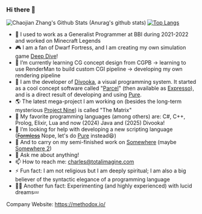 ### Hi there 👋

<!--
**chaojian-zhang/chaojian-zhang** is a ✨ _special_ ✨ repository because its `README.md` (this file) appears on your GitHub profile.
-->

<img align="left" alt="Chaojian Zhang's Github Stats (Anurag's github stats)" src="https://github-readme-stats-sigma-five.vercel.app/api?username=chaojian-zhang&count_private=true&theme=gruvbox&show_icons=true" />

[![Top Langs](https://github-readme-stats-sigma-five.vercel.app/api/top-langs/?username=chaojian-zhang&layout=compact&theme=gruvbox)](https://github.com/anuraghazra/github-readme-stats)

- 🔭 I used to work as a Generalist Programmer at BBI during 2021-2022 and worked on Minecraft Legends
- 🎮 I am a fan of Dwarf Fortress, and I am creating my own simulation game [Deep Dive](https://youtu.be/Rd8E-iSiLZ0)!
- 🌱 I’m currently learning CG concept design from CGPB -> learning to use RenderMan to build custom CGI pipeline -> developing my own rendering pipeline
- 🚀 I am the developer of [Divooka](https://methodox.itch.io/), a visual programming system. It started as a cool concept software called "[Parcel](https://github.com/MethodoxParcel/Parcel_V1)" (then available as [Expresso](https://charles-zhang.itch.io/expresso)), and is a direct result of developing and using [Pure](https://github.com/Pure-The-Language).
- 🌎 The latest mega-project I am working on (besides the long-term mysterious [Project Nine](https://nine.totalimagine.com/ArtOfAI)) is called "The Matrix"
- 🧡 My favorite programming languages (among others) are: C#, C++, Prolog, Elixir, Lua and now (2024) Java and (2025) Divooka!
- 🤔 I’m looking for help with developing a new scripting language (~~[Formless](https://chaojian-zhang.github.io/FormlessProgramming/)~~ Nope, let's do [Pure](https://github.com/Pure-The-Language) instead😆)
- 👯 And to carry on my semi-finished work on [Somewhere](https://github.com/Charles-Zhang-Somewhere/Somewhere) (maybe [Somewhere 2](https://github.com/Charles-Zhang-Somewhere/Somewhere2))
- 💬 Ask me about anything!
- 📫 How to reach me: charles@totalimagine.com
- ⚡ Fun fact: I am not religious but I am deeply spiritual; I am also a big believer of the syntactic elegance of a programming language
- 🧘‍♀️ Another fun fact: Experimenting (and highly experienced) with lucid dreams💤

Company Website: https://methodox.io/
